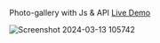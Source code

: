  Photo-gallery with Js & API [Live Demo](https://davit2605.github.io/Photo-gallery/)

![Screenshot 2024-03-13 105742](https://github.com/Davit2605/Photo-gallery/assets/125227660/b78a869a-0142-497a-a16e-d446eca117bb)

